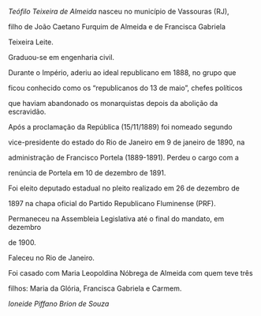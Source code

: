 

*Teófilo Teixeira de Almeida* nasceu no município de Vassouras (RJ),

filho de João Caetano Furquim de Almeida e de Francisca Gabriela

Teixeira Leite.



Graduou-se em engenharia civil.



Durante o Império, aderiu ao ideal republicano em 1888, no grupo que

ficou conhecido como os “republicanos do 13 de maio”, chefes políticos

que haviam abandonado os monarquistas depois da abolição da escravidão.



Após a proclamação da República (15/11/1889) foi nomeado segundo

vice-presidente do estado do Rio de Janeiro em 9 de janeiro de 1890, na

administração de Francisco Portela (1889-1891). Perdeu o cargo com a

renúncia de Portela em 10 de dezembro de 1891.



Foi eleito deputado estadual no pleito realizado em 26 de dezembro de

1897 na chapa oficial do Partido Republicano Fluminense (PRF).

Permaneceu na Assembleia Legislativa até o final do mandato, em dezembro

de 1900.



Faleceu no Rio de Janeiro.



Foi casado com Maria Leopoldina Nóbrega de Almeida com quem teve três

filhos: Maria da Glória, Francisca Gabriela e Carmem.



*Ioneide Piffano Brion de Souza*



